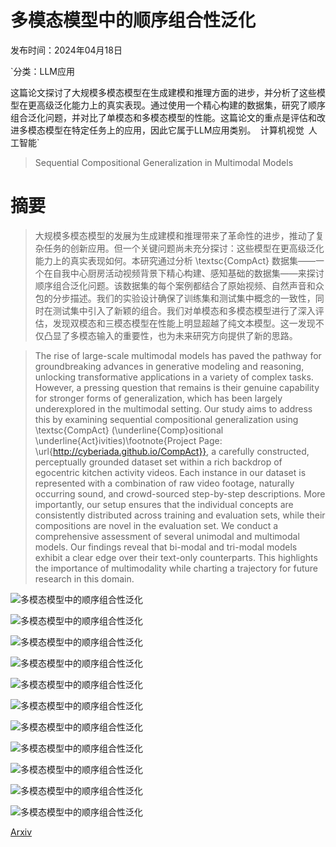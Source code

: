 # 多模态模型中的顺序组合性泛化

发布时间：2024年04月18日

`分类：LLM应用

这篇论文探讨了大规模多模态模型在生成建模和推理方面的进步，并分析了这些模型在更高级泛化能力上的真实表现。通过使用一个精心构建的数据集，研究了顺序组合泛化问题，并对比了单模态和多模态模型的性能。这篇论文的重点是评估和改进多模态模型在特定任务上的应用，因此它属于LLM应用类别。` `计算机视觉` `人工智能`

> Sequential Compositional Generalization in Multimodal Models

# 摘要

> 大规模多模态模型的发展为生成建模和推理带来了革命性的进步，推动了复杂任务的创新应用。但一个关键问题尚未充分探讨：这些模型在更高级泛化能力上的真实表现如何。本研究通过分析 \textsc{CompAct} 数据集——一个在自我中心厨房活动视频背景下精心构建、感知基础的数据集——来探讨顺序组合泛化问题。该数据集的每个案例都结合了原始视频、自然声音和众包的分步描述。我们的实验设计确保了训练集和测试集中概念的一致性，同时在测试集中引入了新颖的组合。我们对单模态和多模态模型进行了深入评估，发现双模态和三模态模型在性能上明显超越了纯文本模型。这一发现不仅凸显了多模态输入的重要性，也为未来研究方向提供了新的思路。

> The rise of large-scale multimodal models has paved the pathway for groundbreaking advances in generative modeling and reasoning, unlocking transformative applications in a variety of complex tasks. However, a pressing question that remains is their genuine capability for stronger forms of generalization, which has been largely underexplored in the multimodal setting. Our study aims to address this by examining sequential compositional generalization using \textsc{CompAct} (\underline{Comp}ositional \underline{Act}ivities)\footnote{Project Page: \url{http://cyberiada.github.io/CompAct}}, a carefully constructed, perceptually grounded dataset set within a rich backdrop of egocentric kitchen activity videos. Each instance in our dataset is represented with a combination of raw video footage, naturally occurring sound, and crowd-sourced step-by-step descriptions. More importantly, our setup ensures that the individual concepts are consistently distributed across training and evaluation sets, while their compositions are novel in the evaluation set. We conduct a comprehensive assessment of several unimodal and multimodal models. Our findings reveal that bi-modal and tri-modal models exhibit a clear edge over their text-only counterparts. This highlights the importance of multimodality while charting a trajectory for future research in this domain.

![多模态模型中的顺序组合性泛化](../../../paper_images/2404.12013/x1.png)

![多模态模型中的顺序组合性泛化](../../../paper_images/2404.12013/x2.png)

![多模态模型中的顺序组合性泛化](../../../paper_images/2404.12013/x3.png)

![多模态模型中的顺序组合性泛化](../../../paper_images/2404.12013/x4.png)

![多模态模型中的顺序组合性泛化](../../../paper_images/2404.12013/x5.png)

![多模态模型中的顺序组合性泛化](../../../paper_images/2404.12013/x6.png)

![多模态模型中的顺序组合性泛化](../../../paper_images/2404.12013/x7.png)

![多模态模型中的顺序组合性泛化](../../../paper_images/2404.12013/x8.png)

![多模态模型中的顺序组合性泛化](../../../paper_images/2404.12013/x9.png)

![多模态模型中的顺序组合性泛化](../../../paper_images/2404.12013/audio-rinse.png)

![多模态模型中的顺序组合性泛化](../../../paper_images/2404.12013/vision-fridge.png)

[Arxiv](https://arxiv.org/abs/2404.12013)